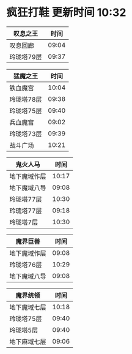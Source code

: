 # 疯狂打鞋 更新时间 10:32

| 叹息之王   | 时间    |
|--------|-------|
| 叹息回廊 | 09:04 |
| 玲珑塔79层 | 09:37 |

| 猛魔之王   | 时间    |
|--------|-------|
| 铁血魔宫 | 10:04 |
| 玲珑塔78层 | 09:38 |
| 玲珑塔75层 | 09:40 |
| 兵血魔宫 | 09:02 |
| 玲珑塔73层 | 09:39 |
| 战斗广场 | 10:21 |

| 鬼火人马   | 时间    |
|--------|-------|
| 地下魔域作层 | 10:17 |
| 地下魔域八导 | 09:08 |
| 玲珑塔77层 | 10:30 |
| 玲瑰塔77层 | 09:18 |
| 玲珑塔7层 | 10:30 |

| 魔界巨兽   | 时间    |
|--------|-------|
| 地下魔域作层 | 09:08 |
| 玲珑塔76层 | 10:29 |
| 地下魔域八导 | 09:08 |

| 魔界统领   | 时间    |
|--------|-------|
| 地下魔域七层 | 10:18 |
| 玲珑塔75层 | 09:40 |
| 玲珑塔5层 | 09:40 |
| 地下麻域七层 | 09:06 |